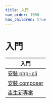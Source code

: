 ```yaml
---
title: 入門
nav_order: 1000
has_children: true
---
```



# 入門

| 入門 |
| --- |
| [安裝 php-cli](https://samwhelp.github.io/note-about-php-composer/read/start/install-php-cli.html) |
| [安裝 composer](https://samwhelp.github.io/note-about-php-composer/read/start/install-composer.html) |
| [產生新專案](https://samwhelp.github.io/note-about-php-composer/read/start/create-project.html) |
